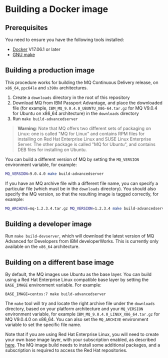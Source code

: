 # Building a Docker image 

## Prerequisites
You need to ensure you have the following tools installed:
* [Docker](https://www.docker.com/) V17.06.1 or later
* [GNU make](https://www.gnu.org/software/make/)

## Building a production image
This procedure works for building the MQ Continuous Delivery release, on `x86_64`, `ppc64le` and `s390x` architectures.

1. Create a `downloads` directory in the root of this repository
2. Download MQ from IBM Passport Advantage, and place the downloaded file (for example, `IBM_MQ_9.0.4.0_UBUNTU_X86-64.tar.gz` for MQ V9.0.4 for Ubuntu on x86_64 architecture) in the `downloads` directory
2. Run `make build-advancedserver`

> **Warning**: Note that MQ offers two different sets of packaging on Linux: one is called "MQ for Linux" and contains RPM files for installing on Red Hat Enterprise Linux and SUSE Linux Enterprise Server.  The other package is called "MQ for Ubuntu", and contains DEB files for installing on Ubuntu.

You can build a different version of MQ by setting the `MQ_VERSION` environment variable, for example:

```bash
MQ_VERSION=9.0.4.0 make build-advancedserver
```

If you have an MQ archive file with a different file name, you can specify a particular file (which must be in the `downloads` directory).  You should also specify the MQ version, so that the resulting image is tagged correctly, for example:

```bash
MQ_ARCHIVE=mq-1.2.3.4.tar.gz MQ_VERSION=1.2.3.4 make build-advancedserver
```

## Building a developer image
Run `make build-devserver`, which will download the latest version of MQ Advanced for Developers from IBM developerWorks.  This is currently only available on the `x86_64` architecture.

## Building on a different base image
By default, the MQ images use Ubuntu as the base layer.  You can build using a Red Hat Enterprise Linux compatible base layer by setting the `BASE_IMAGE` environment variable.  For example:

```
BASE_IMAGE=centos:7 make build-advancedserver
```

The `make` tool will try and locate the right archive file under the `downloads` directory, based on your platform architecture and your `MQ_VERSION` environment variable, for example `IBM_MQ_9.0.4.0_LINUX_X86_64.tar.gz` for MQ V9.0.4.0 on x86_64.  You can also set the `MQ_ARCHIVE` environment variable to set the specific file name.

Note that if you are using Red Hat Enterprise Linux, you will need to create your own base image layer, with your subscription enabled, as described [here](https://access.redhat.com/documentation/en-us/red_hat_enterprise_linux_atomic_host/7/html/getting_started_with_containers/get_started_with_docker_formatted_container_images).  The MQ image build needs to install some additional packages, and a subscription is required to access the Red Hat repositories.